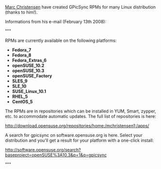 [Marc Christensen](http://blog.mecworks.com/) have created GPicSync RPMs for many Linux distribution (thanks to him!).

Informations from his e-mail (February 13th 2008):

"""

RPMs are currently available on the following platforms:

  * **Fedora\_7**
  * **Fedora\_8**
  * **Fedora\_Extras\_6**
  * **openSUSE\_10.2**
  * **openSUSE\_10.3**
  * **openSUSE\_Factory**
  * **SLES\_9**
  * **SLE\_10**
  * **SUSE\_Linux\_10.1**
  * **RHEL\_5**
  * **CentOS\_5**

The RPMs are in repositories which can be installed in YUM, Smart,
zypper, etc. to accommodate automatic updates.  The full list of
repositories is here:

http://download.opensuse.org/repositories/home:/mchristensen1:/apps/

A search for gpicsync on software.opensuse.org is here.  Select your
distribution and you'll get a result for your platform with a one-click
install:

http://software.opensuse.org/search?baseproject=openSUSE%3A10.3&p=1&q=gpicsync

"""